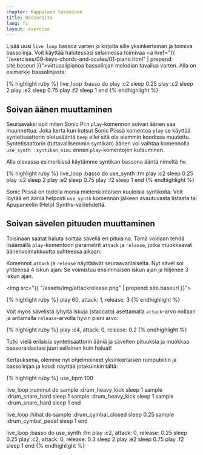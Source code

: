 ```yaml
---
chapter: Kappaleen tekeminen
title: Bassoraita
lang: fi
layout: exercise
---
```


Lisää uusi `live_loop` bassoa varten ja kirjoita sille yksinkertainan ja toimiva bassolinja. Voit käyttää halutessasi selaimessa toimivaa <a href="{{ "/exercises/09-keys-chords-and-scales/01-piano.html" | prepend: site.baseurl }}">virtuaalipianoa</a>  bassolinjan melodian tavailua varten. Alla on esimerkki bassolinjasta:

{% highlight ruby %}
live_loop :basso do
  play :c2
  sleep 0.25
  play :c2
  sleep 2
  play :e2
  sleep 0.75
  play :f2
  sleep 1
end
{% endhighlight %}

## Soivan äänen muuttaminen

Seuraavaksi opit miten Sonic Pi:n `play`-komennon soivan äänen saa muunnettua. Joka kerta kun kutsut Sonic Pi:ssä komentoa `play` se käyttää syntetisaattorin oletusääntä `beep` ellei sitä ole aiemmin koodissa muutettu. Syntetisaattorin (tuttavallisemmin syntikan) äänen voi vaihtaa komennolla `use_synth :syntikan_nimi` ennen `play`-komentojen kutsuminen.

Alla olevassa esimerkissä käytämme syntikan bassona ääntä nimeltä `fm`:

{% highlight ruby %}
live_loop :basso do
  use_synth :fm
  play :c2
  sleep 0.25
  play :c2
  sleep 2
  play :e2
  sleep 0.75
  play :f2
  sleep 1
end
{% endhighlight %}

Sonic Pi:ssä on todella monia mielenkiintoisen kuuloisia syntikoita. Voit löytää eri ääniä helposti `use_synth` komennon jälkeen avautuvasta listasta tai Apupaneelin (Help) Synths-välilehdeltä. 

## Soivan sävelen pituuden muuttaminen

Toisinaan saatat haluta soittaa säveliä eri pituisina. Tämä voidaan tehdä lisäämällä `play`-komentoon parametrit `attack` ja `release`, jotka muokkaavat äänenvoimakkuutta suhteessa aikaan: 

Komennot `attack` ja `release` näyttäävät seuraavanlaiselta. Nyt sävel soi yhteensä 4 iskun ajan: Se voimistuu ensimmäisen iskun ajan ja hiljenee 3 iskun ajan. 

<img src="{{ "/assets/img/attackrelease.png" | prepend: site.baseurl }}"> 

{% highlight ruby %}
play 60, attack: 1, release: 3
{% endhighlight %}

Voit myös sävelistä lyhyitä iskuja (staccato) asettamalla `attack`-arvo nollaan ja antamalla `release`-arvolla hyvin pieni arvo: 

{% highlight ruby %}
play :c4, attack: 0, release: 0.2
{% endhighlight %}

Tutki vielä erilaisia syntetisaattorin ääniä ja sävelten pituuksia ja muokkaa bassoraidastasi juuri sellainen kuin haluat! 

Kertauksena, olemme nyt ohjelmoineet yksinkertaisen rumpubiitin ja bassolinjan ja koodi näyttää jotakuinkin tältä: 

{% highlight ruby %}
use_bpm 100

live_loop :rummut do
  sample :drum_heavy_kick
  sleep 1
  sample :drum_snare_hard
  sleep 1
  sample :drum_heavy_kick
  sleep 1
  sample :drum_snare_hard
  sleep 1
end

live_loop :hihat do
  sample :drum_cymbal_closed
  sleep 0.25
  sample :drum_cymbal_pedal
  sleep 1
end

live_loop :basso do
  use_synth :fm
  play :c2, attack: 0, release: 0.25
  sleep 0.25
  play :c2, attack: 0, release: 0.3
  sleep 2
  play :e2
  sleep 0.75
  play :f2
  sleep 1
end
{% endhighlight %}